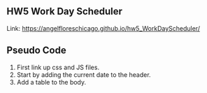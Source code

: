 ## HW5 Work Day Scheduler

Link: https://angelfloreschicago.github.io/hw5_WorkDayScheduler/

## Pseudo Code
1. First link up css and JS files.
2. Start by adding the current date to the header.
3. Add a table to the body.